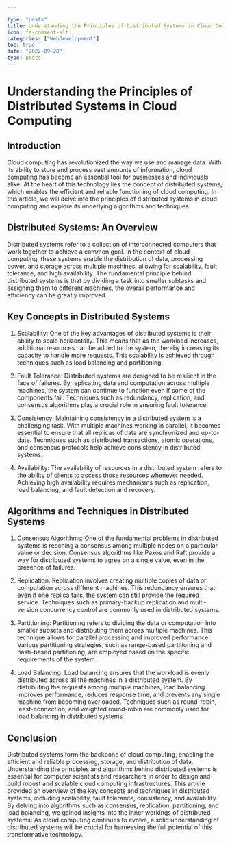 ```yaml
---

type: "posts"
title: Understanding the Principles of Distributed Systems in Cloud Computing
icon: fa-comment-alt
categories: ["WebDevelopment"]
toc: true
date: "2022-09-28"
type: posts
---
```





# Understanding the Principles of Distributed Systems in Cloud Computing

## Introduction

Cloud computing has revolutionized the way we use and manage data. With its ability to store and process vast amounts of information, cloud computing has become an essential tool for businesses and individuals alike. At the heart of this technology lies the concept of distributed systems, which enables the efficient and reliable functioning of cloud computing. In this article, we will delve into the principles of distributed systems in cloud computing and explore its underlying algorithms and techniques.

## Distributed Systems: An Overview

Distributed systems refer to a collection of interconnected computers that work together to achieve a common goal. In the context of cloud computing, these systems enable the distribution of data, processing power, and storage across multiple machines, allowing for scalability, fault tolerance, and high availability. The fundamental principle behind distributed systems is that by dividing a task into smaller subtasks and assigning them to different machines, the overall performance and efficiency can be greatly improved.

## Key Concepts in Distributed Systems

1. Scalability: One of the key advantages of distributed systems is their ability to scale horizontally. This means that as the workload increases, additional resources can be added to the system, thereby increasing its capacity to handle more requests. This scalability is achieved through techniques such as load balancing and partitioning.

2. Fault Tolerance: Distributed systems are designed to be resilient in the face of failures. By replicating data and computation across multiple machines, the system can continue to function even if some of the components fail. Techniques such as redundancy, replication, and consensus algorithms play a crucial role in ensuring fault tolerance.

3. Consistency: Maintaining consistency in a distributed system is a challenging task. With multiple machines working in parallel, it becomes essential to ensure that all replicas of data are synchronized and up-to-date. Techniques such as distributed transactions, atomic operations, and consensus protocols help achieve consistency in distributed systems.

4. Availability: The availability of resources in a distributed system refers to the ability of clients to access those resources whenever needed. Achieving high availability requires mechanisms such as replication, load balancing, and fault detection and recovery.

## Algorithms and Techniques in Distributed Systems

1. Consensus Algorithms: One of the fundamental problems in distributed systems is reaching a consensus among multiple nodes on a particular value or decision. Consensus algorithms like Paxos and Raft provide a way for distributed systems to agree on a single value, even in the presence of failures.

2. Replication: Replication involves creating multiple copies of data or computation across different machines. This redundancy ensures that even if one replica fails, the system can still provide the required service. Techniques such as primary-backup replication and multi-version concurrency control are commonly used in distributed systems.

3. Partitioning: Partitioning refers to dividing the data or computation into smaller subsets and distributing them across multiple machines. This technique allows for parallel processing and improved performance. Various partitioning strategies, such as range-based partitioning and hash-based partitioning, are employed based on the specific requirements of the system.

4. Load Balancing: Load balancing ensures that the workload is evenly distributed across all the machines in a distributed system. By distributing the requests among multiple machines, load balancing improves performance, reduces response time, and prevents any single machine from becoming overloaded. Techniques such as round-robin, least-connection, and weighted round-robin are commonly used for load balancing in distributed systems.

## Conclusion

Distributed systems form the backbone of cloud computing, enabling the efficient and reliable processing, storage, and distribution of data. Understanding the principles and algorithms behind distributed systems is essential for computer scientists and researchers in order to design and build robust and scalable cloud computing infrastructures. This article provided an overview of the key concepts and techniques in distributed systems, including scalability, fault tolerance, consistency, and availability. By delving into algorithms such as consensus, replication, partitioning, and load balancing, we gained insights into the inner workings of distributed systems. As cloud computing continues to evolve, a solid understanding of distributed systems will be crucial for harnessing the full potential of this transformative technology.
